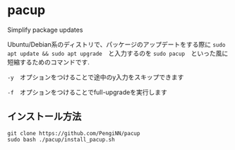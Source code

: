 # pacup
Simplify package updates

Ubuntu/Debian系のディストリで、パッケージのアップデートをする際に
```sudo apt update && sudo apt upgrade```　と入力するのを
```sudo pacup```　といった風に短縮するためのコマンドです.

```-y```　オプションをつけることで途中のy入力をスキップできます

```-f```　オプションをつけることでfull-upgradeを実行します

## インストール方法
```
git clone https://github.com/PengiNN/pacup
sudo bash ./pacup/install_pacup.sh
```

